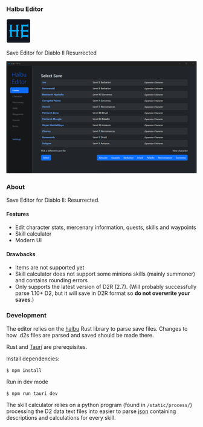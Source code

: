 
### Halbu Editor
<img src="src-tauri/icons/128x128.png" width="64" height="64">


Save Editor for Diablo II Resurrected


![window](static/window.png)



###  About

Save Editor for Diablo II: Resurrected.

#### Features

* Edit character stats, mercenary information, quests, skills and waypoints
* Skill calculator
* Modern UI

#### Drawbacks
* Items are not supported yet
* Skill calculator does not support some minions skills (mainly summoner) and contains rounding errors
* Only supports the latest version of D2R (2.7). (Will probably successfully parse 1.10+ D2, but it will save in D2R format so **do not overwrite your saves**.)


### Development

The editor relies on the [halbu](https://github.com/feored/halbu) Rust library to parse save files.
Changes to how .d2s files are parsed and saved should be made there. 

Rust and [Tauri](https://tauri.app/v1/guides/getting-started/prerequisites) are prerequisites.

Install dependencies:
```
$ npm install
```
 
Run in dev mode
```
$ npm run tauri dev
```

The skill calculator relies on a python program (found in `/static/process/`) processing the D2 data text files into easier to parse [json](/blob/main/static/skills_complete.json) containing descriptions and calculations for every skill.



